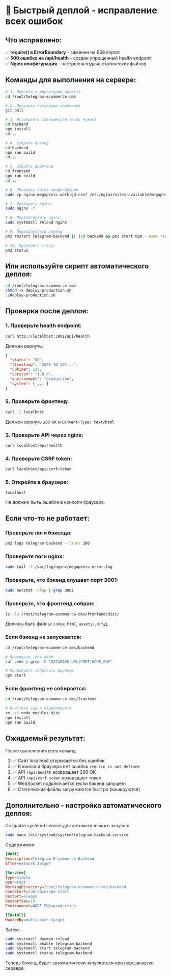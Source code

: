 # 🚀 Быстрый деплой - исправление всех ошибок

## Что исправлено:

✅ **require() в ErrorBoundary** - заменен на ES6 import  
✅ **500 ошибка на /api/health** - создан упрощенный health endpoint  
✅ **Nginx конфигурация** - настроена отдача статических файлов  

## Команды для выполнения на сервере:

```bash
# 1. Перейти в директорию проекта
cd /root/telegram-ecommerce-cms

# 2. Получить последние изменения
git pull

# 3. Установить зависимости (если нужно)
cd backend
npm install
cd ..

# 4. Собрать бэкенд
cd backend
npm run build
cd ..

# 5. Собрать фронтенд
cd frontend
npm run build
cd ..

# 6. Обновить nginx конфигурацию
sudo cp nginx-megapenis.work.gd.conf /etc/nginx/sites-available/megapenis.work.gd.conf

# 7. Проверить nginx
sudo nginx -t

# 8. Перезагрузить nginx
sudo systemctl reload nginx

# 9. Перезапустить бэкенд
pm2 restart telegram-backend || (cd backend && pm2 start npm --name "telegram-backend" -- start)

# 10. Проверить статус
pm2 status
```

## Или используйте скрипт автоматического деплоя:

```bash
cd /root/telegram-ecommerce-cms
chmod +x deploy-production.sh
./deploy-production.sh
```

## Проверка после деплоя:

### 1. Проверьте health endpoint:
```bash
curl http://localhost:3001/api/health
```

Должен вернуть:
```json
{
  "status": "OK",
  "timestamp": "2025-10-22T...",
  "uptime": 123,
  "version": "1.0.0",
  "environment": "production",
  "system": { ... }
}
```

### 2. Проверьте фронтенд:
```bash
curl -I localhost
```

Должен вернуть `200 OK` и `Content-Type: text/html`

### 3. Проверьте API через nginx:
```bash
curl localhost/api/health
```

### 4. Проверьте CSRF token:
```bash
curl localhost/api/csrf-token
```

### 5. Откройте в браузере:
```
localhost
```

Не должно быть ошибок в консоли браузера.

## Если что-то не работает:

### Проверьте логи бэкенда:
```bash
pm2 logs telegram-backend --lines 100
```

### Проверьте логи nginx:
```bash
sudo tail -f /var/log/nginx/megapenis-error.log
```

### Проверьте, что бэкенд слушает порт 3001:
```bash
sudo netstat -tlnp | grep 3001
```

### Проверьте, что фронтенд собран:
```bash
ls -la /root/telegram-ecommerce-cms/frontend/dist/
```

Должны быть файлы: `index.html`, `assets/`, и т.д.

### Если бэкенд не запускается:
```bash
cd /root/telegram-ecommerce-cms/backend

# Проверьте .env файл
cat .env | grep -E "DATABASE_URL|PORT|NODE_ENV"

# Попробуйте запустить вручную
npm start
```

### Если фронтенд не собирается:
```bash
cd /root/telegram-ecommerce-cms/frontend

# Очистите кэш и пересоберите
rm -rf node_modules dist
npm install
npm run build
```

## Ожидаемый результат:

После выполнения всех команд:

1. ✅ Сайт localhost открывается без ошибок
2. ✅ В консоли браузера нет ошибок `require is not defined`
3. ✅ API `/api/health` возвращает 200 OK
4. ✅ API `/api/csrf-token` возвращает токен
5. ✅ WebSocket подключается (если бэкенд запущен)
6. ✅ Статические файлы загружаются быстро (кэшируются)

## Дополнительно - настройка автоматического деплоя:

Создайте systemd service для автоматического запуска:

```bash
sudo nano /etc/systemd/system/telegram-backend.service
```

Содержимое:
```ini
[Unit]
Description=Telegram E-commerce Backend
After=network.target

[Service]
Type=simple
User=root
WorkingDirectory=/root/telegram-ecommerce-cms/backend
ExecStart=/usr/bin/npm start
Restart=always
RestartSec=10
Environment=NODE_ENV=production

[Install]
WantedBy=multi-user.target
```

Затем:
```bash
sudo systemctl daemon-reload
sudo systemctl enable telegram-backend
sudo systemctl start telegram-backend
sudo systemctl status telegram-backend
```

Теперь бэкенд будет автоматически запускаться при перезагрузке сервера.
